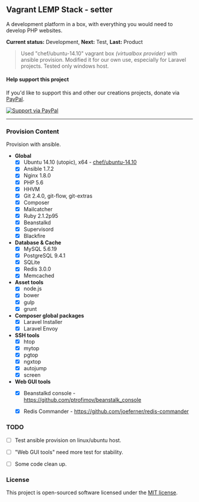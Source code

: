 ## Vagrant LEMP Stack - setter

A development platform in a box, with everything you would need to develop PHP websites.

**Current status:** Development, **Next:** Test, **Last:** Product

> Used "chef/ubuntu-14.10" vagrant box *(virtualbox provider)* with ansible provision. Modified it for our own use, especially for Laravel projects. Tested only windows host.

#### Help support this project
If you'd like to support this and other our creations projects, donate via [PayPal][paypal-donate-url].

[![Support via PayPal][paypal-donate-img]][paypal-donate-url]


----------


### Provision Content
Provision with ansible.

- **Global**
	- [x] Ubuntu 14.10 (utopic), x64 - [chef/ubuntu-14.10](https://atlas.hashicorp.com/chef/boxes/ubuntu-14.10)
	- [x] Ansible 1.7.2
	- [x] Nginx 1.8.0
	- [x] PHP 5.6
	- [x] HHVM
	- [x] Git 2.4.0, git-flow, git-extras
	- [x] Composer
	- [x] Mailcatcher
	- [x] Ruby 2.1.2p95
	- [x] Beanstalkd
	- [x] Supervisord
	- [x] Blackfire
- **Database & Cache**
	- [x] MySQL 5.6.19
	- [x] PostgreSQL 9.4.1
	- [x] SQLite
	- [x] Redis 3.0.0
	- [x] Memcached
- **Asset tools**
	- [x] node.js
	- [x] bower
	- [x] gulp
	- [x] grunt
- **Composer global packages**
	- [x] Laravel Installer
	- [x] Laravel Envoy
- **SSH tools**
	- [x] htop
	- [x] mytop
	- [x] pgtop
	- [x] ngxtop
	- [x] autojump
	- [x] screen
- **Web GUI tools**
	- [x] Beanstalkd console - https://github.com/ptrofimov/beanstalk_console
	- [x] Redis Commander - https://github.com/joeferner/redis-commander


### TODO
- [ ] Test ansible provision on linux/ubuntu host.
- [ ] "Web GUI tools" need more test for stability.
- [ ] Some code clean up.


### License
This project is open-sourced software licensed under the [MIT license][mit-url].



[paypal-donate-img]: https://img.shields.io/badge/PayPal-donate-brightgreen.svg?style=flat-square
[paypal-donate-url]: http://bit.ly/donateAngelside

[mit-url]: http://opensource.org/licenses/MIT
